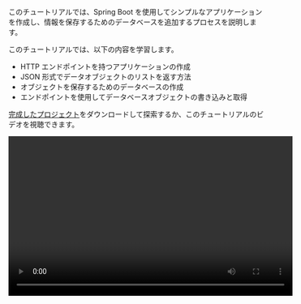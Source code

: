 [//]: # (title: Spring Boot を使用したデータベース付き RESTful Web サービス作成チュートリアル)

このチュートリアルでは、Spring Boot を使用してシンプルなアプリケーションを作成し、情報を保存するためのデータベースを追加するプロセスを説明します。

このチュートリアルでは、以下の内容を学習します。
* HTTP エンドポイントを持つアプリケーションの作成
* JSON 形式でデータオブジェクトのリストを返す方法
* オブジェクトを保存するためのデータベースの作成
* エンドポイントを使用してデータベースオブジェクトの書き込みと取得

[完成したプロジェクト](https://github.com/kotlin-hands-on/spring-time-in-kotlin-episode1)をダウンロードして探索するか、このチュートリアルのビデオを視聴できます。

<video width="560" height="315" href="gf-kjD2ZmZk" title="Spring Time in Kotlin. Getting Started"/>

## 開始する前に

[IntelliJ IDEA](https://www.jetbrains.com/idea/download/index.html)の最新バージョンをダウンロードしてインストールします。

## プロジェクトのブートストラップ

Spring Initializr を使用して新しいプロジェクトを作成します。

> [IntelliJ IDEA の Spring Boot プラグイン](https://www.jetbrains.com/help/idea/spring-boot.html)を使用しても、新しいプロジェクトを作成できます。
>
{style="note"}

1.  [Spring Initializr](https://start.spring.io/#!type=gradle-project&language=kotlin&platformVersion=2.7.3&packaging=jar&jvmVersion=11&groupId=com.example&artifactId=demo&name=demo&description=Demo%20project%20for%20Spring%20Boot&packageName=demo&dependencies=web,data-jdbc,h2)を開きます。このリンクを開くと、このチュートリアル用にプロジェクト設定がすでに事前に入力されたページが表示されます。
    このプロジェクトでは、**Gradle**、**Kotlin**、**Spring Web**、**Spring Data JDBC**、および **H2 Database**を使用します。

    ![Spring Initializr で新しいプロジェクトを作成する](spring-boot-create-project-with-initializr.png){width=800}

2.  画面下部の **GENERATE** をクリックします。Spring Initializr は、指定された設定でプロジェクトを生成します。ダウンロードは自動的に開始されます。

3.  **.zip** ファイルを解凍し、IntelliJ IDEA で開きます。

    プロジェクトは以下の構造になっています。
    ![Spring Boot プロジェクトの構造](spring-boot-project-structure.png){width=350}

    `main/kotlin` フォルダーの下には、アプリケーションに属するパッケージとクラスがあります。アプリケーションのエントリポイントは、`DemoApplication.kt` ファイルの `main()` メソッドです。

## プロジェクトのビルドファイルを探索する

`build.gradle.kts` ファイルを開きます。

これは Gradle Kotlin ビルドスクリプトであり、アプリケーションに必要な依存関係のリストが含まれています。

この Gradle ファイルは Spring Boot の標準的なものですが、[kotlin-spring](all-open-plugin.md#spring-support) Gradle プラグインを含む必要な Kotlin 依存関係も含まれています。

## Spring Boot アプリケーションを探索する

`DemoApplication.kt` ファイルを開きます。

```kotlin
package demo

import org.springframework.boot.autoconfigure.SpringBootApplication
import org.springframework.boot.runApplication

@SpringBootApplication
class DemoApplication

fun main(args: Array<String>) {
    runApplication<DemoApplication>(*args)
}
```

Kotlin アプリケーションファイルが Java アプリケーションファイルと異なる点に注意してください。
*   Spring Boot は public static `main()` メソッドを探しますが、Kotlin アプリケーションは `DemoApplication` クラスの外部で定義された[トップレベル関数](functions.md#function-scope)を使用します。
*   `DemoApplication` クラスは `open` として宣言されていません。これは[kotlin-spring](all-open-plugin.md#spring-support) プラグインが自動的に行うためです。

## データクラスとコントローラーの作成

エンドポイントを作成するには、[データクラス](data-classes.md)とコントローラーをプロジェクトに追加します。

1.  `DemoApplication.kt` ファイルに、`id` と `text` の 2 つのプロパティを持つ `Message` データクラスを作成します。

    ```kotlin
    data class Message(val id: String?, val text: String)
    ```

2.  同じファイルに、リクエストを処理し、`Message` オブジェクトのコレクションを含む JSON ドキュメントを返す `MessageResource` クラスを作成します。

    ```kotlin
    @RestController
    class MessageResource {
        @GetMapping("/")
        fun index(): List<Message> = listOf(
            Message("1", "Hello!"),
            Message("2", "Bonjour!"),
            Message("3", "Privet!"),
        )
    }
    ```

`DemoApplication.kt` の完全なコードは以下のとおりです。

```kotlin
package demo

import org.springframework.boot.autoconfigure.SpringBootApplication
import org.springframework.boot.runApplication
import org.springframework.data.annotation.Id
import org.springframework.web.bind.annotation.GetMapping
import org.springframework.web.bind.annotation.RestController

@SpringBootApplication
class DemoApplication

fun main(args: Array<String>) {
    runApplication<DemoApplication>(*args)
}

@RestController
class MessageResource {
    @GetMapping("/")
    fun index(): List<Message> = listOf(
        Message("1", "Hello!"),
        Message("2", "Bonjour!"),
        Message("3", "Privet!"),
    )
}

data class Message(val id: String?, val text: String)
```

## アプリケーションの実行

これでアプリケーションを実行する準備ができました。

1.  `main()` メソッドの横にあるガターの緑色の **Run** アイコンをクリックするか、**Alt+Enter** ショートカットを使用して IntelliJ IDEA の起動メニューを呼び出します。

    ![アプリケーションの実行](spring-boot-run-the-application.png){width=800}

    > ターミナルで `./gradlew bootRun` コマンドを実行することもできます。
    >
    {style="note"}

2.  アプリケーションが起動したら、次の URL を開きます: [http://localhost:8080](http://localhost:8080)。

    JSON 形式のメッセージコレクションが表示されます。

    ![アプリケーションの出力](spring-boot-output.png)

## データベースサポートの追加

アプリケーションでデータベースを使用するには、まず 2 つのエンドポイントを作成します。1 つはメッセージを保存するため、もう 1 つはメッセージを取得するためです。

1.  `Message` クラスに `@Table` アノテーションを追加して、データベーステーブルへのマッピングを宣言します。`id` フィールドの前に `@Id` アノテーションを追加します。これらのアノテーションには、追加のインポートも必要です。

    ```kotlin
    import org.springframework.data.annotation.Id
    import org.springframework.data.relational.core.mapping.Table

    @Table("MESSAGES")
    data class Message(@Id val id: String?, val text: String)
    ```

2.  [Spring Data Repository API](https://docs.spring.io/spring-data/commons/docs/current/api/org/springframework/data/repository/CrudRepository.html)を使用してデータベースにアクセスします。

    ```kotlin
    import org.springframework.data.jdbc.repository.query.Query
    import org.springframework.data.repository.CrudRepository

    interface MessageRepository : CrudRepository<Message, String>{

        @Query("select * from messages")
        fun findMessages(): List<Message>
    }
    ```

    `MessageRepository` のインスタンスで `findMessages()` メソッドを呼び出すと、対応するデータベースクエリが実行されます。

    ```sql
    select * from messages
    ```

    このクエリは、データベーステーブル内のすべての `Message` オブジェクトのリストを取得します。

3.  `MessageService` クラスを作成します。

    ```kotlin
    import org.springframework.stereotype.Service

    @Service
    class MessageService(val db: MessageRepository) {

        fun findMessages(): List<Message> = db.findMessages()

        fun post(message: Message){
            db.save(message)
        }
    }
    ```

    このクラスには 2 つのメソッドが含まれています。
    *   `post()`: 新しい `Message` オブジェクトをデータベースに書き込むため
    *   `findMessages()`: データベースからすべてのメッセージを取得するため

4.  `MessageResource` クラスを更新します。

    ```kotlin
    import org.springframework.web.bind.annotation.RequestBody
    import org.springframework.web.bind.annotation.PostMapping

    @RestController
    class MessageResource(val service: MessageService) {
        @GetMapping("/")
        fun index(): List<Message> = service.findMessages()

        @PostMapping("/")
        fun post(@RequestBody message: Message) {
            service.post(message)
        }
    }
    ```

    これで、`MessageService` を使用してデータベースを操作します。

## データベースの構成

アプリケーションでデータベースを構成します。

1.  `src/main/resources` に `sql` という新しいフォルダーを作成し、その中に `schema.sql` ファイルを作成します。これにはデータベーススキーマが格納されます。

    ![新しいフォルダーを作成](spring-boot-sql-scheme.png){width=300}

2.  `src/main/resources/sql/schema.sql` ファイルを次のコードで更新します。

    ```sql
    CREATE TABLE IF NOT EXISTS messages (
      id                     VARCHAR(60)  DEFAULT RANDOM_UUID() PRIMARY KEY,
      text                   VARCHAR      NOT NULL
    );
    ```

    これは、`id` と `text` の 2 つのフィールドを持つ `messages` テーブルを作成します。テーブル構造は `Message` クラスの構造と一致します。

3.  `src/main/resources` フォルダーにある `application.properties` ファイルを開き、次のアプリケーションプロパティを追加します。

    ```none
    spring.datasource.driver-class-name=org.h2.Driver
    spring.datasource.url=jdbc:h2:file:./data/testdb
    spring.datasource.username=sa
    spring.datasource.password=password
    spring.sql.init.schema-locations=classpath:sql/schema.sql
    spring.sql.init.mode=always
    ```

    これらの設定により、Spring Boot アプリケーションでデータベースが有効になります。
    一般的なアプリケーションプロパティの完全なリストは、[Spring ドキュメント](https://docs.spring.io/spring-boot/docs/current/reference/html/appendix-application-properties.html)を参照してください。

## HTTP リクエストの実行

以前に作成したエンドポイントを操作するには、HTTP クライアントを使用する必要があります。IntelliJ IDEA では、組み込みの[HTTP クライアント](https://www.jetbrains.com/help/idea/http-client-in-product-code-editor.html)を使用できます。

1.  アプリケーションを実行します。アプリケーションが起動して実行されたら、POST リクエストを実行してメッセージをデータベースに保存できます。

2.  `requests.http` ファイルを作成し、次の HTTP リクエストを追加します。

    ```http request
    ### Post 'Hello!"
    POST http://localhost:8080/
    Content-Type: application/json

    {
      "text": "Hello!"
    }

    ### Post "Bonjour!"

    POST http://localhost:8080/
    Content-Type: application/json

    {
      "text": "Bonjour!"
    }

    ### Post "Privet!"

    POST http://localhost:8080/
    Content-Type: application/json

    {
      "text": "Privet!"
    }

    ### Get all the messages
    GET http://localhost:8080/
    ```

3.  すべての POST リクエストを実行します。リクエスト宣言の横にあるガターの緑色の **Run** アイコンを使用します。
    これらのリクエストは、テキストメッセージをデータベースに書き込みます。

    ![HTTP POST リクエストを実行](spring-boot-run-http-request.png)

4.  GET リクエストを実行し、**Run** ツールウィンドウで結果を確認します。

    ![HTTP GET リクエストを実行](spring-boot-output-2.png)

### リクエストを実行する別の方法

他の HTTP クライアントや cURL コマンドラインツールを使用することもできます。たとえば、ターミナルで次のコマンドを実行すると、同じ結果が得られます。

```bash
curl -X POST --location "http://localhost:8080" -H "Content-Type: application/json" -d "{ \"text\": \"Hello!\" }"

curl -X POST --location "http://localhost:8080" -H "Content-Type: application/json" -d "{ \"text\": \"Bonjour!\" }"

curl -X POST --location "http://localhost:8080" -H "Content-Type: application/json" -d "{ \"text\": \"Privet!\" }"

curl -X GET --location "http://localhost:8080"
```

## 次のステップ

Kotlin の機能をナビゲートし、言語学習の進捗を追跡するのに役立つ、あなた個人の言語マップを入手してください。
また、Kotlin を Spring で使用するための言語のヒントや役立つ資料も送信します。

<a href="https://info.jetbrains.com/kotlin-tips.html">
   <img src="get-kotlin-language-map.png" width="700" alt="Kotlin 言語マップを入手する"/>
</a>

> 資料を受け取るには、次のページでメールアドレスを共有する必要があります。
>
{style="note"}

### 参照

その他のチュートリアルについては、Spring の Web サイトをご確認ください。

*   [Spring Boot と Kotlin を使用した Web アプリケーションの構築](https://spring.io/guides/tutorials/spring-boot-kotlin/)
*   [Kotlin Coroutines と RSocket を使用した Spring Boot](https://spring.io/guides/tutorials/spring-webflux-kotlin-rsocket/)